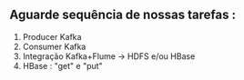 ## Aguarde sequência de nossas tarefas :
 1. Producer Kafka
 2. Consumer Kafka
 3. Integração Kafka+Flume -> HDFS e/ou HBase
 4. HBase : "get" e "put"  
